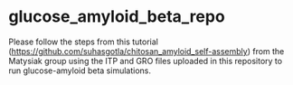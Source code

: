 # glucose_amyloid_beta_repo
Please follow the steps from this tutorial (https://github.com/suhasgotla/chitosan_amyloid_self-assembly) from the Matysiak group using the ITP and GRO files uploaded in this repository to run glucose-amyloid beta simulations. 
